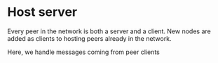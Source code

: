 # Host server

Every peer in the network is both a server and a client. New nodes are added as
clients to hosting peers already in the network.

Here, we handle messages coming from peer clients
